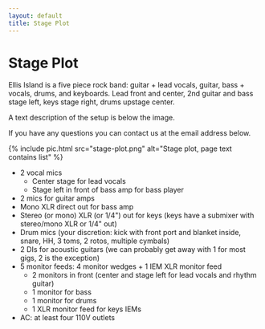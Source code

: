```yaml
---
layout: default
title: Stage Plot
---
```


# Stage Plot

Ellis Island is a five piece rock band: guitar + lead vocals, guitar, bass +
vocals, drums, and keyboards. Lead front and center, 2nd guitar and bass
stage left, keys stage right, drums upstage center.

A text description of the setup is below the image.

If you have any questions you can contact us at the email address below.

{% include pic.html src="stage-plot.png" alt="Stage plot, page text contains list" %}

- 2 vocal mics
  - Center stage for lead vocals
  - Stage left in front of bass amp for bass player
- 2 mics for guitar amps
- Mono XLR direct out for bass amp
- Stereo (or mono) XLR (or 1/4") out for keys (keys have a submixer with
  stereo/mono XLR or 1/4" out)
- Drum mics (your discretion: kick with front port and blanket inside,
  snare, HH, 3 toms, 2 rotos, multiple cymbals)
- 2 DIs for acoustic guitars (we can probably get away with 1 for most gigs,
  2 is the exception)
- 5 monitor feeds: 4 monitor wedges + 1 IEM XLR monitor feed
  - 2 monitors in front (center and stage left for lead vocals and rhythm guitar)
  - 1 monitor for bass
  - 1 monitor for drums
  - 1 XLR monitor feed for keys IEMs
- AC: at least four 110V outlets
